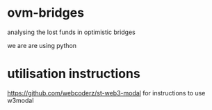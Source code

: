 # ovm-bridges

analysing the lost funds in optimistic bridges

we are are using python

# utilisation instructions

https://github.com/webcoderz/st-web3-modal for instructions to use w3modal
